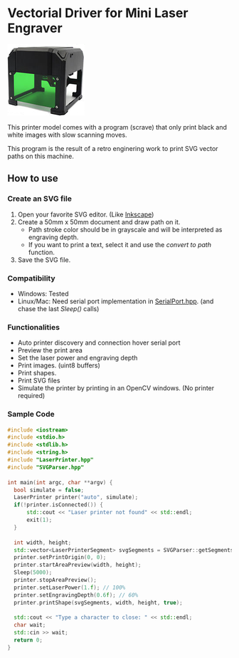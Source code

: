 # Vectorial Driver for Mini Laser Engraver
![](printer.png)

This printer model comes with a program (scrave) that only print black and white images with slow scanning moves.

This program is the result of a retro enginering work to print SVG vector paths on this machine.

## How to use

### Create an SVG file
1. Open your favorite SVG editor. (Like [Inkscape](http://inkscape.org/))
2. Create a 50mm x 50mm document and draw path on it.
    - Path stroke color should be in grayscale and will be interpreted as engraving depth.
    - If you want to print a text, select it and use the _convert to path_ function.
3. Save the SVG file.

### Compatibility
- Windows: Tested
- Linux/Mac: Need serial port implementation in [SerialPort.hpp](https://github.com/nesnes/VectorialLaserEngraver/blob/master/include/SerialPort.hpp). (and chase the last _Sleep()_ calls)

### Functionalities
- Auto printer discovery and connection hover serial port
- Preview the print area
- Set the laser power and engraving depth
- Print images. (uint8 buffers)
- Print shapes.
- Print SVG files
- Simulate the printer by printing in an OpenCV windows. (No printer required)

### Sample Code
```cpp
#include <iostream>
#include <stdio.h>
#include <stdlib.h>
#include <string.h>
#include "LaserPrinter.hpp"
#include "SVGParser.hpp"

int main(int argc, char **argv) {
  bool simulate = false;
  LaserPrinter printer("auto", simulate);
  if(!printer.isConnected()) {
      std::cout << "Laser printer not found" << std::endl;
      exit(1);
  }

  int width, height;
  std::vector<LaserPrinterSegment> svgSegments = SVGParser::getSegments(filePath, width, height);
  printer.setPrintOrigin(0, 0);
  printer.startAreaPreview(width, height);
  Sleep(5000);
  printer.stopAreaPreview();
  printer.setLaserPower(1.f); // 100%
  printer.setEngravingDepth(0.6f); // 60%
  printer.printShape(svgSegments, width, height, true);

  std::cout << "Type a character to close: " << std::endl;
  char wait;
  std::cin >> wait;
  return 0;
}
```